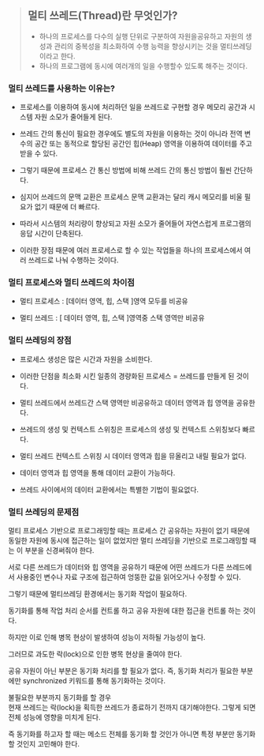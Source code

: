 >   ## 멀티 쓰레드(Thread)란 무엇인가?
>   - 하나의 프로세스를 다수의 실행 단위로 구분하여 자원을공유하고
>       자원의 생성과 관리의 중복성을 최소화하여
>       수행 능력을 향상시키는 것을 멀티쓰레딩이라고 한다.
>   - 하나의 프로그램에 동시에 여러개의 일을 수행할수 있도록 해주는 것이다.

### 멀티 쓰레드를 사용하는 이유는?

- 프로세스를 이용하여 동시에 처리하던 일을 쓰레드로 구현할 경우
메모리 공간과 시스템 자원 소모가 줄어들게 된다.

- 쓰레드 간의 통신이 필요한 경우에도 별도의 자원을 이용하는 것이 아니라
전역 변수의 공간 또는 동적으로 할당된 공간인 힙(Heap) 영역을 이용하여 데이터를 주고받을 수 있다.

- 그렇기 때문에 프로세스 간 통신 방법에 비해
쓰레드 간의 통신 방법이 훨씬 간단하다.

- 심지어 쓰레드의 문맥 교환은 프로세스 문맥 교환과는 달리
캐시 메모리를 비울 필요가 없기 때문에 더 빠르다.

- 따라서 시스템의 처리량이 향상되고
자원 소모가 줄어들어 자연스럽게 프로그램의 응답 시간이 단축된다.

- 이러한 장점 때문에 여러 프로세스로 할 수 있는 작업들을
하나의 프로세스에서 여러 쓰레드로 나눠 수행하는 것이다.

### 멀티 프로세스와 멀티 쓰레드의 차이점
- 멀티 프로세스 : [데이터 영역, 힙, 스택 ]영역 모두를 비공유

- 멀티 쓰레드 : [ 데이터 영역, 힙, 스택 ]영역중 스택 영역만 비공유

### 멀티 쓰레딩의 장점

- 프로세스 생성은 많은 시간과 자원을 소비한다.

- 이러한 단점을 최소화 시킨 일종의 경량화된 프로세스 = 쓰레드를 만들게 된 것이다.

- 멀티 쓰레드에서 쓰레드간 스택 영역만 비공유하고
데이터 영역과 힙 영역을 공유한다.

- 쓰레드의 생성 및 컨텍스트 스위칭은
프로세스의 생성 및 컨텍스트 스위칭보다 빠르다.

- 멀티 쓰레드 컨텍스트 스위칭 시 데이터 영역과 힙을 뮤올리고 내릴 필요가 없다.

- 데이터 영역과 힙 영역을 통해 데이터 교환이 가능하다.

- 쓰레드 사이에서의 데이터 교환에서는 특별한 기법이 필요없다.



### 멀티 쓰레딩의 문제점
 멀티 프로세스 기반으로 프로그래밍할 때는 프로세스 간 공유하는 자원이 없기 때문에
동일한 자원에 동시에 접근하는 일이 없었지만
멀티 쓰레딩을 기반으로 프로그래밍할 때는 이 부분을 신경써줘야 한다.

서로 다른 쓰레드가 데이터와 힙 영역을 공유하기 때문에
어떤 쓰레드가 다른 쓰레드에서 사용중인 변수나
자료 구조에 접근하여 엉뚱한 값을 읽어오거나 수정할 수 있다.

그렇기 때문에 멀티쓰레딩 환경에서는 동기화 작업이 필요하다.

동기화를 통해 작업 처리 순서를 컨트롤 하고
공유 자원에 대한 접근을 컨트롤 하는 것이다.

하지만 이로 인해 병목 현상이 발생하여 성능이 저하될 가능성이 높다.

그러므로 과도한 락(lock)으로 인한 병목 현상을 줄여야 한다.

공유 자원이 아닌 부분은 동기화 처리를 할 필요가 없다.
즉, 동기화 처리가 필요한 부분에만 synchronized 키워드를 통해 동기화하는 것이다.

불필요한 부분까지 동기화를 할 경우   
현재 쓰레드는 락(lock)을 획득한 쓰레드가 종료하기 전까지 대기해야한다.
그렇게 되면 전체 성능에 영향을 미치게 된다.

즉 동기화를 하고자 할 때는
메소드 전체를 동기화 할 것인가 아니면 특정 부분만 동기화할 것인지 고민해야 한다.

